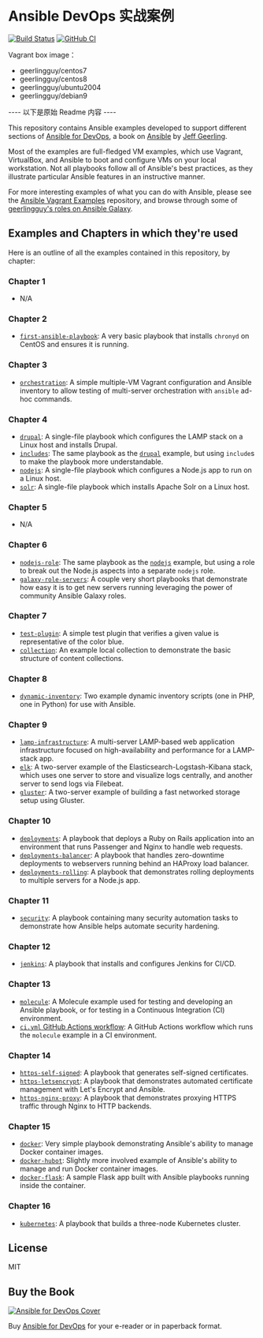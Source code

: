 # Ansible DevOps 实战案例

[![Build Status](https://travis-ci.org/geerlingguy/ansible-for-devops.svg?branch=master)](https://travis-ci.org/geerlingguy/ansible-for-devops) [![GitHub CI](https://github.com/geerlingguy/ansible-for-devops/workflows/CI/badge.svg?branch=master&event=push)](https://github.com/devops-coach/ansible-for-devops/actions)

Vagrant box image：

- geerlingguy/centos7
- geerlingguy/centos8
- geerlingguy/ubuntu2004
- geerlingguy/debian9

---- 以下是原始 Readme 内容 ----

This repository contains Ansible examples developed to support different sections of [Ansible for DevOps](https://www.ansiblefordevops.com/), a book on [Ansible](http://www.ansible.com/) by [Jeff Geerling](https://www.jeffgeerling.com/).

Most of the examples are full-fledged VM examples, which use Vagrant, VirtualBox, and Ansible to boot and configure VMs on your local workstation. Not all playbooks follow all of Ansible's best practices, as they illustrate particular Ansible features in an instructive manner.

For more interesting examples of what you can do with Ansible, please see the [Ansible Vagrant Examples](https://github.com/geerlingguy/ansible-vagrant-examples) repository, and browse through some of [geerlingguy's roles on Ansible Galaxy](https://galaxy.ansible.com/geerlingguy/).

## Examples and Chapters in which they're used

Here is an outline of all the examples contained in this repository, by chapter:

### Chapter 1

- N/A

### Chapter 2

- [`first-ansible-playbook`](first-ansible-playbook/): A very basic playbook that installs `chronyd` on CentOS and ensures it is running.

### Chapter 3

- [`orchestration`](orchestration/): A simple multiple-VM Vagrant configuration and Ansible inventory to allow testing of multi-server orchestration with `ansible` ad-hoc commands.

### Chapter 4

- [`drupal`](drupal/): A single-file playbook which configures the LAMP stack on a Linux host and installs Drupal.
- [`includes`](includes/): The same playbook as the [`drupal`](drupal/) example, but using `include`s to make the playbook more understandable.
- [`nodejs`](nodejs/): A single-file playbook which configures a Node.js app to run on a Linux host.
- [`solr`](solr/): A single-file playbook which installs Apache Solr on a Linux host.

### Chapter 5

- N/A

### Chapter 6

- [`nodejs-role`](nodejs-role/): The same playbook as the [`nodejs`](nodejs/) example, but using a role to break out the Node.js aspects into a separate `nodejs` role.
- [`galaxy-role-servers`](galaxy-role-servers/): A couple very short playbooks that demonstrate how easy it is to get new servers running leveraging the power of community Ansible Galaxy roles.

### Chapter 7

- [`test-plugin`](test-plugin/): A simple test plugin that verifies a given value is representative of the color blue.
- [`collection`](collection/): An example local collection to demonstrate the basic structure of content collections.

### Chapter 8

- [`dynamic-inventory`](dynamic-inventory/): Two example dynamic inventory scripts (one in PHP, one in Python) for use with Ansible.

### Chapter 9

- [`lamp-infrastructure`](lamp-infrastructure/): A multi-server LAMP-based web application infrastructure focused on high-availability and performance for a LAMP-stack app.
- [`elk`](elk/): A two-server example of the Elasticsearch-Logstash-Kibana stack, which uses one server to store and visualize logs centrally, and another server to send logs via Filebeat.
- [`gluster`](gluster/): A two-server example of building a fast networked storage setup using Gluster.

### Chapter 10

- [`deployments`](deployments/): A playbook that deploys a Ruby on Rails application into an environment that runs Passenger and Nginx to handle web requests.
- [`deployments-balancer`](deployments-balancer/): A playbook that handles zero-downtime deployments to webservers running behind an HAProxy load balancer.
- [`deployments-rolling`](deployments-rolling/): A playbook that demonstrates rolling deployments to multiple servers for a Node.js app.

### Chapter 11

- [`security`](security/): A playbook containing many security automation tasks to demonstrate how Ansible helps automate security hardening.

### Chapter 12

- [`jenkins`](jenkins/): A playbook that installs and configures Jenkins for CI/CD.

### Chapter 13

- [`molecule`](molecule/): A Molecule example used for testing and developing an Ansible playbook, or for testing in a Continuous Integration (CI) environment.
- [`ci.yml` GitHub Actions workflow](.github/workflows/ci.yml): A GitHub Actions workflow which runs the `molecule` example in a CI environment.

### Chapter 14

- [`https-self-signed`](https-self-signed/): A playbook that generates self-signed certificates.
- [`https-letsencrypt`](https-letsencrypt/): A playbook that demonstrates automated certificate management with Let's Encrypt and Ansible.
- [`https-nginx-proxy`](https-nginx-proxy/): A playbook that demonstrates proxying HTTPS traffic through Nginx to HTTP backends.

### Chapter 15

- [`docker`](docker/): Very simple playbook demonstrating Ansible's ability to manage Docker container images.
- [`docker-hubot`](docker-hubot/): Slightly more involved example of Ansible's ability to manage and run Docker container images.
- [`docker-flask`](docker-flask/): A sample Flask app built with Ansible playbooks running inside the container.

### Chapter 16

- [`kubernetes`](kubernetes/): A playbook that builds a three-node Kubernetes cluster.

## License

MIT

## Buy the Book

[![Ansible for DevOps Cover](https://s3.amazonaws.com/titlepages.leanpub.com/ansible-for-devops/medium)](https://www.ansiblefordevops.com/)

Buy [Ansible for DevOps](https://www.ansiblefordevops.com/) for your e-reader or in paperback format.
